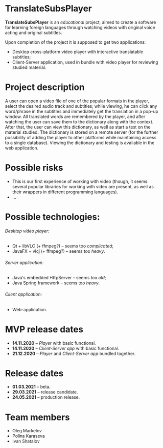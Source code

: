 # TranslateSubsPlayer

**TranslateSubsPlayer** is an *educational* project, aimed to create a software for learning foreign languages through watching videos with original voice acting and original subtitles.

Upon completion of the project it is supposed to get two applications:
* Desktop cross-platform video player with interactive translatable subtitles;
* Client-Server application, used in bundle with video player for reviewing studied material.

# Project description

A user can open a video file of one of the popular formats in the player, select the desired audio track and subtitles; while viewing, he can click any word/phrase in the subtitles and immediately get the translation in a pop-up window. All translated words are remembered by the player, and after watching the user can save them to the dictionary along with the context. After that, the user can view this dictionary, as well as start a test on the material studied. 
The dictionary is stored on a remote server (for the further possibility of adding the player to other platforms while maintaining access to a single database). Viewing the dictionary and testing is available in the web application.

# Possible risks

* This is our first experience of working with video (though, it seems several popular libraries for working with video are present, as well as their wrappers in different programming languages).
* ...

# Possible technologies:

###### Desktop video player:
* Qt + libVLC (+ ffmpeg?) – seems too *complicated*;
* JavaFX + vlcj (+ ffmpeg?) – seems too *heavy*.

###### Server application:
* Java's embedded HttpServer – seems too *old*;
* Java Spring framework – seems too *heavy*.

###### Client application:
* Web-application.

# MVP release dates

* **14.11.2020** – *Player* with basic functional.
* **14.11.2020** – *Client-Server app* with basic functional.
* **21.12.2020** – *Player* and *Client-Server app* bundled together.

# Release dates

* **01.03.2021** – beta.
* **29.03.2021** – release candidate.
* **24.05.2021** – production release.

# Team members

* Oleg Markelov
* Polina Karaseva
* Ivan Shatalov
